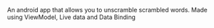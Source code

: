 An android app that allows you to unscramble scrambled words. Made using ViewModel, Live data and Data Binding
